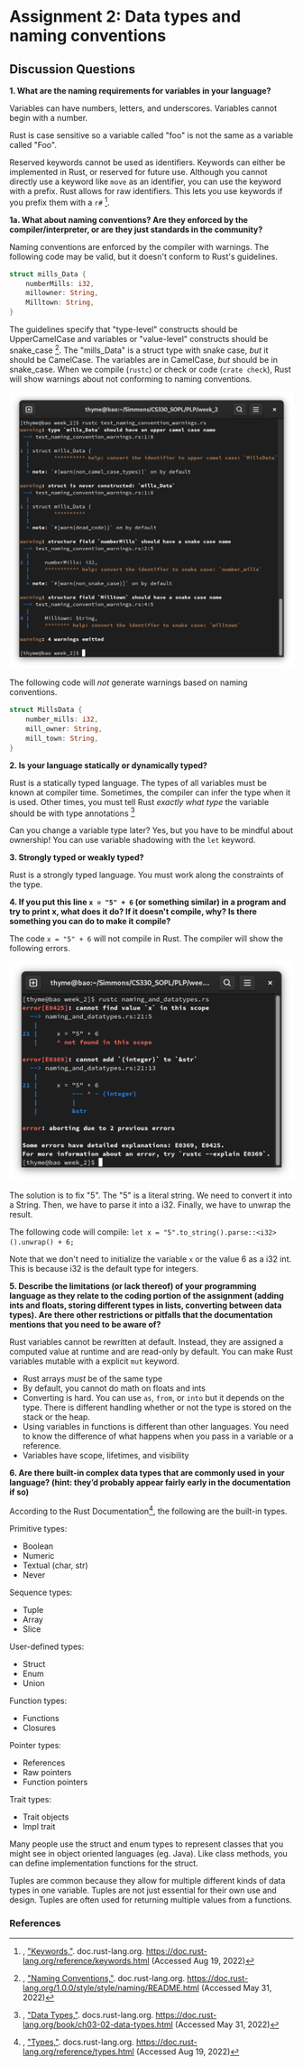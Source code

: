 # Assignment 2: Data types and naming conventions

## Discussion Questions

**1. What are the naming requirements for variables in your language?**

Variables can have numbers, letters, and underscores. Variables cannot begin with a number. 

Rust is case sensitive so a variable called "foo" is not the same as a variable called "Foo". 

Reserved keywords cannot be used as identifiers. Keywords can either be implemented in Rust, or reserved for future use. Although you cannot directly use a keyword like `move` as an identifier, you can use the keyword with a prefix. Rust allows for raw identifiers. This lets you use keywords if you prefix them with a `r#` [^ReservedKeywords].

**1a. What about naming conventions? Are they enforced by the compiler/interpreter, or are they just standards in the community?**

Naming conventions are enforced by the compiler with warnings. The following code may be valid, but it doesn't conform to Rust's guidelines. 

``` rust 
struct mills_Data {
    numberMills: i32,
    millowner: String, 
    Milltown: String,
}
```

The guidelines specify that "type-level" constructs should be UpperCamelCase and variables or "value-level" constructs should be snake_case [^NamingConventions]. The "mills_Data" is a struct type with snake case, *but* it should be CamelCase. The variables are in CamelCase, *but* should be in snake_case. When we compile (`rustc`) or check or code (`crate check`), Rust will show warnings about not conforming to naming conventions.

![rustc warnings about the struct](../images/warning_naming_conventions.png)

The following code will *not* generate warnings based on naming conventions.

``` rust
struct MillsData {
    number_mills: i32,
    mill_owner: String, 
    mill_town: String,
}
```

**2. Is your language statically or dynamically typed?**

Rust is a statically typed language. The types of all variables must be known at compiler time. Sometimes, the compiler can infer the type when it is used. Other times, you must tell Rust _exactly what type_ the variable should be with type annotations [^DataTypes]

Can you change a variable type later? Yes, but you have to be mindful about ownership! You can use variable shadowing with the `let` keyword.

**3. Strongly typed or weakly typed?**

Rust is a strongly typed language. You must work along the constraints of the type. 

**4. If you put this line `x = "5" + 6` (or something similar) in a program and try to print x, what does it do? If it doesn't compile, why? Is there something you can do to make it compile?**

The code `x = "5" + 6` will not compile in Rust. The compiler will show the following errors. 

![rust does not compile x = "5" + 6](../images/x_string_add_int_errors.png)

The solution is to fix "5". The "5" is a literal string. We need to convert it into a String. Then, we have to parse it into a i32. Finally, we have to unwrap the result. 

The following code will compile:
`let x = "5".to_string().parse::<i32>().unwrap() + 6;`

Note that we don't need to initialize the variable `x` or the value 6 as a i32 int. This is because i32 is the default type for integers. 

**5. Describe the limitations (or lack thereof) of your programming language as they relate to the coding portion of the assignment (adding ints and floats, storing different types in lists, converting between data types). Are there other restrictions or pitfalls that the documentation mentions that you need to be aware of?**

Rust variables cannot be rewritten at default. Instead, they are assigned a computed value at runtime and are read-only by default. You can make Rust variables mutable with a explicit `mut` keyword. 

- Rust arrays *must* be of the same type 
- By default, you cannot do math on floats and ints
- Converting is hard. You can use `as`, `from`, or `into` but it depends on the type. There is different handling whether or not the type is stored on the stack or the heap.
- Using variables in functions is different than other languages. You need to know the difference of what happens when you pass in a variable or a reference.
- Variables have scope, lifetimes, and visibility 

**6. Are there built-in complex data types that are commonly used in your language? (hint: they’d probably appear fairly early in the documentation if so)**

According to the Rust Documentation[^RustDocumentationTypes], the following are the built-in types. 

Primitive types:
- Boolean
- Numeric
- Textual (char, str)
- Never 

Sequence types:
- Tuple
- Array
- Slice 

User-defined types:
- Struct
- Enum
- Union

Function types:
- Functions
- Closures

Pointer types:
- References
- Raw pointers
- Function pointers

Trait types:
- Trait objects
- Impl trait

Many people use the struct and enum types to represent classes that you might see in object oriented languages (eg. Java). Like class methods, you can define implementation functions for the struct. 

Tuples are common because they allow for multiple different kinds of data types in one variable. Tuples are not just essential for their own use and design. Tuples are often used for returning multiple values from a functions.

### References 

[^DataTypes]: , ["Data Types,"](https://doc.rust-lang.org/book/ch03-02-data-types.html). docs.rust-lang.org. https://doc.rust-lang.org/book/ch03-02-data-types.html (Accessed May 31, 2022)

[^NamingConventions]: , ["Naming Conventions,"](https://doc.rust-lang.org/1.0.0/style/style/naming/README.html). doc.rust-lang.org. https://doc.rust-lang.org/1.0.0/style/style/naming/README.html (Accessed May 31, 2022)

[^ReservedKeywords]: , ["Keywords,"](https://doc.rust-lang.org/reference/keywords.html). doc.rust-lang.org. https://doc.rust-lang.org/reference/keywords.html (Accessed Aug 19, 2022)

[^RustDocumentationTypes]: , ["Types,"](https://doc.rust-lang.org/reference/types.html). docs.rust-lang.org. https://doc.rust-lang.org/reference/types.html (Accessed Aug 19, 2022)